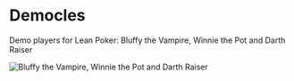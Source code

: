 Democles
===============

Demo players for Lean Poker: Bluffy the Vampire, Winnie the Pot and Darth Raiser

![Bluffy the Vampire, Winnie the Pot and Darth Raiser](https://github.com/lean-poker-deployer/democles/blob/main/democles.png?raw=true)
